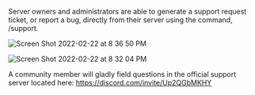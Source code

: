 Server owners and administrators are able to generate a support request ticket, or report a bug, directly from their server using the command, /support.

![Screen Shot 2022-02-22 at 8 36 50 PM](https://user-images.githubusercontent.com/85772166/155262428-a3ccff8b-ba58-4a1f-a66d-c88ab0c31011.png)

![Screen Shot 2022-02-22 at 8 32 04 PM](https://user-images.githubusercontent.com/85772166/155262464-7997056d-f343-48bc-95f1-0d992b0649ec.png)

A community member will gladly field questions in the official support server located here: https://discord.com/invite/Up2QGbMKHY
